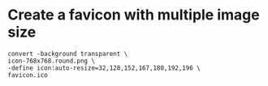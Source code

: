 

# Create a favicon with multiple image size
```
convert -background transparent \
icon-768x768.round.png \
-define icon:auto-resize=32,128,152,167,180,192,196 \
favicon.ico
```
